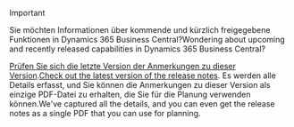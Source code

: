 > [!IMPORTANT]
>
> <span data-ttu-id="f0c92-101">Sie möchten Informationen über kommende und kürzlich freigegebene Funktionen in Dynamics 365 Business Central?</span><span class="sxs-lookup"><span data-stu-id="f0c92-101">Wondering about upcoming and recently released capabilities in Dynamics 365 Business Central?</span></span>
>
> <span data-ttu-id="f0c92-102">[Prüfen Sie sich die letzte Version der Anmerkungen zu dieser Version](/business-applications-release-notes/April19/dynamics365-business-central/).</span><span class="sxs-lookup"><span data-stu-id="f0c92-102">[Check out the latest version of the release notes](/business-applications-release-notes/April19/dynamics365-business-central/).</span></span> <span data-ttu-id="f0c92-103">Es werden alle Details erfasst, und Sie können die Anmerkungen zu dieser Version als einzige PDF-Datei zu erhalten, die Sie für die Planung verwenden können.</span><span class="sxs-lookup"><span data-stu-id="f0c92-103">We've captured all the details, and you can even get the release notes as a single PDF that you can use for planning.</span></span>  
